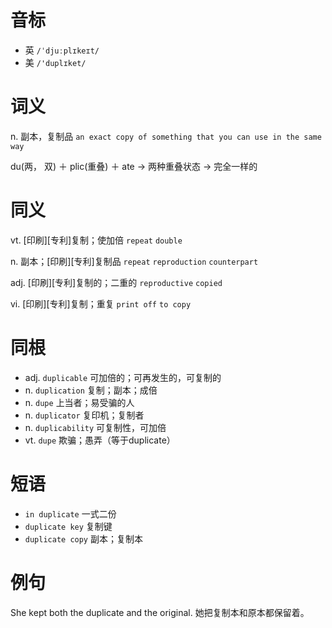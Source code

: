 # 音标

- 英 `/ˈdjuːplɪkeɪt/`
- 美 `/'duplɪket/`

# 词义

n. 副本，复制品
`an exact copy of something that you can use in the same way`



du(两， 双) ＋ plic(重叠) ＋ ate → 两种重叠状态 → 完全一样的

# 同义

vt. [印刷][专利]复制；使加倍
`repeat` `double`

n. 副本；[印刷][专利]复制品
`repeat` `reproduction` `counterpart`

adj. [印刷][专利]复制的；二重的
`reproductive` `copied`

vi. [印刷][专利]复制；重复
`print off` `to copy`

# 同根

- adj. `duplicable` 可加倍的；可再发生的，可复制的
- n. `duplication` 复制；副本；成倍
- n. `dupe` 上当者；易受骗的人
- n. `duplicator` 复印机；复制者
- n. `duplicability` 可复制性，可加倍
- vt. `dupe` 欺骗；愚弄（等于duplicate）

# 短语

- `in duplicate` 一式二份
- `duplicate key` 复制键
- `duplicate copy` 副本；复制本

# 例句

She kept both the duplicate and the original.
她把复制本和原本都保留着。


